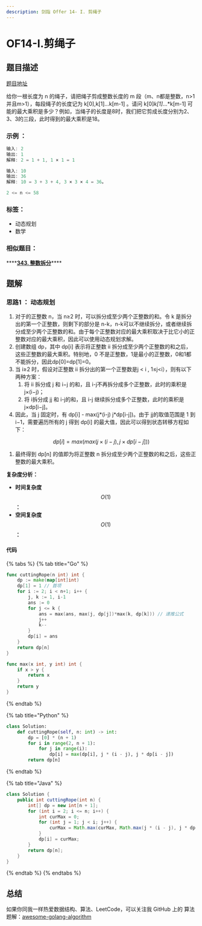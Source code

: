 ```yaml
---
description: 剑指 Offer 14- I. 剪绳子
---
```


# OF14-I.剪绳子

## 题目描述

[题目地址](https://leetcode-cn.com/problems/jian-sheng-zi-lcof/)

给你一根长度为 n 的绳子，请把绳子剪成整数长度的 m 段（m、n都是整数，n&gt;1并且m&gt;1），每段绳子的长度记为 k\[0\],k\[1\]...k\[m-1\] 。请问 k\[0\]_k\[1\]_...\*k\[m-1\] 可能的最大乘积是多少？例如，当绳子的长度是8时，我们把它剪成长度分别为2、3、3的三段，此时得到的最大乘积是18。

### **示例 ：**

```go
输入: 2
输出: 1
解释: 2 = 1 + 1, 1 × 1 = 1

输入: 10
输出: 36
解释: 10 = 3 + 3 + 4, 3 × 3 × 4 = 36。

2 <= n <= 58
```

### 标签：

* 动态规划
* 数学

### 相似题目：

\*\*\*\*[**343. 整数拆分**](https://leetcode-cn.com/problems/integer-break/)\*\*\*\*

## 题解

### 思路1 ： 动态规划

1. 对于的正整数 n，当 n≥2 时，可以拆分成至少两个正整数的和。令 k 是拆分出的第一个正整数，则剩下的部分是 n-k，n-k可以不继续拆分，或者继续拆分成至少两个正整数的和。由于每个正整数对应的最大乘积取决于比它小的正整数对应的最大乘积，因此可以使用动态规划求解。
2. 创建数组 dp，其中 dp\[i\] 表示将正整数 ii 拆分成至少两个正整数的和之后，这些正整数的最大乘积。特别地，0 不是正整数，1是最小的正整数，0和1都不能拆分，因此dp\[0\]=dp\[1\]=0。
3. 当 i≥2 时，假设对正整数 ii 拆分出的第一个正整数是j &lt; i , 1≤j&lt;i），则有以下两种方案：
   1. 将 ii 拆分成 j 和 i−j 的和，且 i-j不再拆分成多个正整数，此时的乘积是 j×\(i−j\)；
   2. 将 i拆分成 jj 和 i-j的和，且 i-j 继续拆分成多个正整数，此时的乘积是 j×dp\[i−j\]。
4. 因此，当 j 固定时，有  dp\[i\] - max\(j\*\(i-j\) j\*dp\[i-j\]\)。由于 jj的取值范围是 1 到i−1，需要遍历所有的 j 得到 dp\[i\] 的最大值，因此可以得到状态转移方程如下：

$$
dp[i] = max( max (j \times (i-j) , j \times  dp[i-j]))
$$

1. 最终得到 dp\[n\] 的值即为将正整数 n 拆分成至少两个正整数的和之后，这些正整数的最大乘积。

**复杂度分析：**

* **时间复杂度**$$O(1)$$**：**
* **空间复杂度**$$O(1)$$**：** 

#### 代码

{% tabs %}
{% tab title="Go" %}
```go
func cuttingRope(n int) int {
	dp := make(map[int]int)
	dp[1] = 1 // 首项
	for i := 2; i < n+1; i++ {
		j, k := 1, i-1
		ans := 0
		for j <= k {
			ans = max(ans, max(j, dp[j])*max(k, dp[k])) // 递推公式
			j++
			k--
		}
		dp[i] = ans
	}
	return dp[n]
}

func max(x int, y int) int {
	if x > y {
		return x
	}
	return y
}
```
{% endtab %}

{% tab title="Python" %}
```python
class Solution:
    def cuttingRope(self, n: int) -> int:
        dp = [0] * (n + 1)
        for i in range(2, n + 1):
            for j in range(i):
                dp[i] = max(dp[i], j * (i - j), j * dp[i - j])
        return dp[n]
```
{% endtab %}

{% tab title="Java" %}
```java
class Solution {
    public int cuttingRope(int n) {
        int[] dp = new int[n + 1];
        for (int i = 2; i <= n; i++) {
            int curMax = 0;
            for (int j = 1; j < i; j++) {
                curMax = Math.max(curMax, Math.max(j * (i - j), j * dp[i - j]));
            }
            dp[i] = curMax;
        }
        return dp[n];
    }
}
```
{% endtab %}
{% endtabs %}

## 总结

如果你同我一样热爱数据结构、算法、LeetCode，可以关注我 GitHub 上的 算法 题解：[awesome-golang-algorithm](https://github.com/kylesliu/awesome-golang-algorithm)

